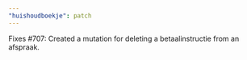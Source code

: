 ```yaml
---
"huishoudboekje": patch
---
```


Fixes #707: Created a mutation for deleting a betaalinstructie from an afspraak.
